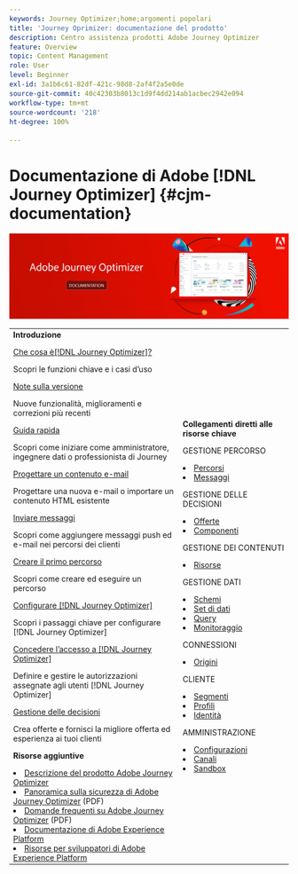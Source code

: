 ```yaml
---
keywords: Journey Optimizer;home;argomenti popolari
title: 'Journey Oprimizer: documentazione del prodotto'
description: Centro assistenza prodotti Adobe Journey Optimizer
feature: Overview
topic: Content Management
role: User
level: Beginner
exl-id: 3a1b6c61-82df-421c-98d8-2af4f2a5e0de
source-git-commit: 40c42303b8013c1d9f4dd214ab1acbec2942e094
workflow-type: tm+mt
source-wordcount: '218'
ht-degree: 100%

---
```


# Documentazione di Adobe [!DNL Journey Optimizer] {#cjm-documentation}

![](using/assets/do-not-localize/banner-cjm.jpg)

<table style="table-layout:fixed">
<tr>
  <td>
    <div><strong>Introduzione</strong>
    </div>
    <p>
    <em></em>
    <p>
    <div>
      <a href="using/start/get-started.md">Che cosa è[!DNL Journey Optimizer]?</a>
    </div>
    <p>Scopri le funzioni chiave e i casi d’uso
    <p>
    <div>
      <a href="using/rn/release-notes.md">Note sulla versione</a>
    </div>
    <p>Nuove funzionalità, miglioramenti e correzioni più recenti
   <p>
    <div>
      <a href="using/start/quick-start.md">Guida rapida</a>
    </div>
    <p>
    Scopri come iniziare come amministratore, ingegnere dati o professionista di Journey
    <p>
    <p>
    <div>
      <a href="using/design/design-emails.md">Progettare un contenuto e-mail</a>
    </div>
    <p>
    Progettare una nuova e-mail o importare un contenuto HTML esistente
    <p>
    <div>
      <a href="using/building-journeys/journeys-message.md">Inviare messaggi</a>
    </div>
    <p>Scopri come aggiungere messaggi push ed e-mail nei percorsi dei clienti
    <p>
    <div>
    <a href="using/building-journeys/journeys-uc.md">Creare il primo percorso</a>
    </div>
    <p>Scopri come creare ed eseguire un percorso
    <p>
    <div>
    <a href="using/configuration/get-started-configuration.md">Configurare [!DNL Journey Optimizer]</a>
    </div>
    <p>Scopri i passaggi chiave per configurare [!DNL Journey Optimizer]
    <p>
    <div>
    <a href="using/administration/permissions-overview.md">Concedere l’accesso a [!DNL Journey Optimizer]</a>
    </div>
    <p>Definire e gestire le autorizzazioni assegnate agli utenti [!DNL Journey Optimizer]
    <p>
    <div>
    <a href="using/offers/get-started/starting-offer-decisioning.md">Gestione delle decisioni</a>
    </div>
    <p>Crea offerte e fornisci la migliore offerta ed esperienza ai tuoi clienti
    <p>
    <p>
    <div><strong>Risorse aggiuntive</strong>
    </div>
    <p>
    <p>
    <div>
    <li>
      <a href="https://helpx.adobe.com/it/legal/product-descriptions/adobe-journey-optimizer.html" target="_blank">Descrizione del prodotto Adobe Journey Optimizer</a>
    </li>
    </div>
    <div>
    <li>
      <a href="https://www.adobe.com/content/dam/cc/en/security/pdfs/AJO_SecurityOverview.pdf" target="_blank">Panoramica sulla sicurezza di Adobe Journey Optimizer</a> (PDF)
    </li>
    </div>
    <div>
    <li>
      <a href="https://experienceleague.adobe.com/docs/journey-optimizer/assets/AJO-FAQ.pdf" target="_blank">Domande frequenti su Adobe Journey Optimizer</a> (PDF)
    </li>
    </div>
    <div>
    <li>
      <a href="https://experienceleague.adobe.com/docs/experience-platform/landing/home.html?lang=it" target="_blank">Documentazione di Adobe Experience Platform </a>
    </li>
    </div>
    <div>
      <li>
      <a href="https://www.adobe.com/it/experience-platform/documentation-and-developer-resources.html" target="_blank">Risorse per sviluppatori di Adobe Experience Platform</a>
    </li>
    </div>
  </td>
   <td>
   <div><strong>Collegamenti diretti alle risorse chiave</strong>
    </div>
    <p>
    <em></em>
    <p>
    <p>GESTIONE PERCORSO</p>
    <li>
      <a href="using/building-journeys/journey-gs.md">Percorsi</a>
    </li>
    <li>
      <a href="using/messages/get-started-content.md">Messaggi</a>
    </li>
    <p>
    <p>GESTIONE DELLE DECISIONI</p>
    <li>
      <a href="using/offers/get-started/starting-offer-decisioning.md">Offerte</a>
    </li>
     <li>
      <a href="using/offers/offer-library/key-steps.md">Componenti</a>
    </li>
    <p>
    <p>GESTIONE DEI CONTENUTI</p>
    <li>
      <a href="using/design/assets-essentials.md">Risorse</a>
    </li>
    <p>
    <p>GESTIONE DATI</p>
    <li>
      <a href="using/start/get-started-schemas.md">Schemi</a>
    </li>
     <li>
      <a href="using/start/get-started-datasets.md">Set di dati</a>
    </li>
        <li>
      <a href="using/start/get-started-queries.md">Query</a>
    </li>
     <li>
      <a href="https://experienceleague.adobe.com/docs/experience-platform/ingestion/quality/monitor-data-ingestion.html?lang=it" target="_blank">Monitoraggio</a>
    </li>
    <p>
    <p>CONNESSIONI</p>
    <li>
      <a href="using/start/get-started-sources.md">Origini</a>
    </li>
    <p>
    <p>CLIENTE</p>
    <li>
      <a href="using/segment/about-segments.md">Segmenti</a>
    </li>
     <li>
      <a href="using/segment/get-started-profiles.md">Profili</a>
    </li>
    <li>
      <a href="using/segment/get-started-identity.md">Identità</a>
    </li>
    <p>
    <p>AMMINISTRAZIONE</p>
    <li>
      <a href="using/configuration/about-data-sources-events-actions.md">Configurazioni </a>
    </li>
    <li>
      <a href="using/configuration/get-started-configuration.md">Canali</a>
    </li>
     <li>
      <a href="using/administration/sandboxes.md">Sandbox</a>
    </li>
  </td>
</tr>
</table>
